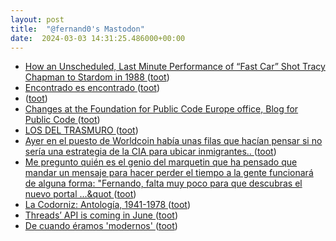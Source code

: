 ```yaml
---
layout: post
title:  "@fernand0's Mastodon"
date:  2024-03-03 14:31:25.486000+00:00
---
```

*  [How an Unscheduled, Last Minute Performance of “Fast Car” Shot Tracy Chapman to Stardom in 1988 ](https://www.openculture.com/2024/02/how-an-unscheduled-last-minute-performance-of-fast-car-shot-tracy-chapman-to-stardom-in-1988.htm) ([toot](https://mastodon.social/@fernand0/112032237840315489))
*  [Encontrado es encontrado ](https://mastodon.social/@fernand0/112032056523820374) ([toot](https://mastodon.social/@fernand0/112032056523820374))
*  [ ](https://todon.eu/@mondadientes) ([toot](https://mastodon.social/@fernand0/112032054814179074))
*  [Changes at the Foundation for Public Code Europe office, Blog for Public Code ](https://blog.publiccode.net/news/2024/02/28/changes-at-the-europe-office.htm) ([toot](https://mastodon.social/@fernand0/112031712151923561))
*  [LOS DEL TRASMURO ](https://youtu.be/ZOg7bbycAB) ([toot](https://mastodon.social/@fernand0/112031564257718522))
*  [Ayer en el puesto de Worldcoin había unas filas que hacían pensar si no sería una estrategia de la CIA para ubicar inmigrantes.. ](https://mastodon.social/@fernand0/112031542501252365) ([toot](https://mastodon.social/@fernand0/112031542501252365))
*  [Me pregunto quién es el genio del marquetin que ha pensado que mandar un mensaje para hacer perder el tiempo a la gente funcionará de alguna forma: &quot;Fernando, falta muy poco para que descubras el nuevo portal ...&quot ](https://mastodon.social/@fernand0/112031403383450847) ([toot](https://mastodon.social/@fernand0/112031403383450847))
*  [La Codorniz: Antología, 1941-1978 ](https://fotografiasenmovimiento.wordpress.com/2024/03/03/la-codorniz-antologia-1941-1978) ([toot](https://mastodon.social/@fernand0/112031294828996319))
*  [Threads’ API is coming in June ](https://www.theverge.com/2024/3/1/24087915/threads-api-hootsuite-techmeme-third-part) ([toot](https://mastodon.social/@fernand0/112031046325821963))
*  [De cuando éramos &#39;modernos&#39; ](https://mastodon.social/@fernand0/112030359525333046) ([toot](https://mastodon.social/@fernand0/112030359525333046))
